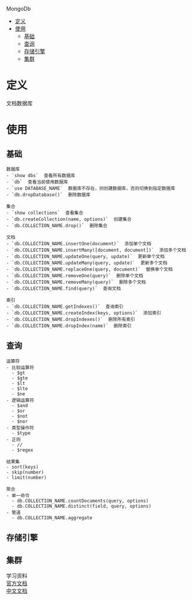 MongoDb
- [定义](#定义)
- [使用](#使用)
  - [基础](#基础)
  - [查询](#查询)
  - [存储引擎](#存储引擎)
  - [集群](#集群)

# 定义 #
文档数据库

# 使用 #
## 基础 ##
```
数据库
- `show dbs`  查看所有数据库
- `db`  查看当前使用数据库
- `use DATABASE_NAME`  数据库不存在，则创建数据库，否则切换到指定数据库
- `db.dropDatabase()`  删除数据库

集合
- `show collections`  查看集合
- `db.createCollection(name, options)`  创建集合
- `db.COLLECTION_NAME.drop()`  删除集合

文档
- `db.COLLECTION_NAME.insertOne(document)`  添加单个文档
- `db.COLLECTION_NAME.insertMany([document, document])`  添加多个文档
- `db.COLLECTION_NAME.updateOne(query, update)`  更新单个文档
- `db.COLLECTION_NAME.updateMany(query, update)`  更新多个文档
- `db.COLLECTION_NAME.replaceOne(query, document)`  替换单个文档
- `db.COLLECTION_NAME.removeOne(query)`  删除单个文档
- `db.COLLECTION_NAME.removeMany(query)`  删除多个文档
- `db.COLLECTION_NAME.find(query)`  查询文档

索引
- `db.COLLECTION_NAME.getIndexes()`  查询索引
- `db.COLLECTION_NAME.createIndex(keys, options)`  添加索引
- `db.COLLECTION_NAME.dropIndexes()`  删除所有索引
- `db.COLLECTION_NAME.dropIndex(name)`  删除索引
```

## 查询 ##
```
运算符
- 比较运算符
  - $gt
  - $gte
  - $lt
  - $lte
  - $ne
- 逻辑运算符
  - $and
  - $or
  - $not
  - $nor
- 类型操作符
  - $type
- 正则
  - //
  - $regex

结果集
- sort(keys)
- skip(number)
- limit(number)

聚合
- 单一命令
  - db.COLLECTION_NAME.countDocuments(query, options)
  - db.COLLECTION_NAME.distinct(field, query, options)    
- 管道
  - db.COLLECTION_NAME.aggregate   
```

## 存储引擎 ##

## 集群 ##

学习资料  
[官方文档](https://www.mongodb.com/docs/manual/)  
[中文文档](https://www.mongodb.com/zh-cn/docs/manual/)  